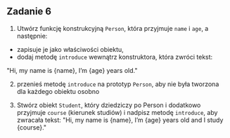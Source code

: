 <!-- _class: time20 -->

## Zadanie 6

1. Utwórz funkcję konstrukcyjną `Person`, która przyjmuje `name` i `age`, a następnie:
- zapisuje je jako właściwości obiektu,
- dodaj metodę `introduce` wewnątrz konstruktora, która zwróci tekst:

"Hi, my name is {name}, I’m {age} years old."

2. przenieś metodę `introduce` na prototyp `Person`, aby nie była tworzona dla każdego obiektu osobno

3. Stwórz obiekt `Student`, który dziedziczy po Person i dodatkowo przyjmuje `course` (kierunek studiów) i nadpisz metodę `introduce`, aby zwracała tekst:
"Hi, my name is {name}, I’m {age} years old and I study {course}."